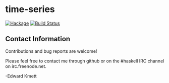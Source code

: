 time-series
===========

[![Hackage](https://img.shields.io/hackage/v/time-series.svg)](https://hackage.haskell.org/package/time-series) [![Build Status](https://secure.travis-ci.org/ekmett/time-series.png?branch=master)](http://travis-ci.org/ekmett/time-series)

Contact Information
-------------------

Contributions and bug reports are welcome!

Please feel free to contact me through github or on the #haskell IRC channel on irc.freenode.net.

-Edward Kmett
